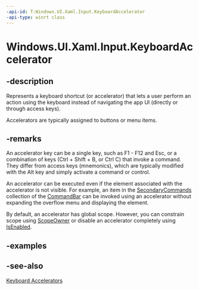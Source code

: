 ```yaml
---
-api-id: T:Windows.UI.Xaml.Input.KeyboardAccelerator
-api-type: winrt class
---
```


<!-- Class syntax.
public class KeyboardAccelerator : DependencyObject, DependencyObject
-->

# Windows.UI.Xaml.Input.KeyboardAccelerator

## -description

Represents a keyboard shortcut (or accelerator) that lets a user perform an action using the keyboard instead of navigating the app UI (directly or through access keys).

Accelerators are typically assigned to buttons or menu items.

## -remarks

An accelerator key can be a single key, such as F1 - F12 and Esc, or a combination of keys (Ctrl + Shift + B, or Ctrl C) that invoke a command. They differ from access keys (mnemonics), which are typically modified with the Alt key and simply activate a command or control.

An accelerator can be executed even if the element associated with the accelerator is not visible. For example, an item in the [SecondaryCommands](../windows.ui.xaml.controls/commandbar_secondarycommands.md) collection of the [CommandBar](../windows.ui.xaml.controls/commandbar.md) can be invoked using an accelerator without expanding the overflow menu and displaying the element.

By default, an accelerator has global scope. However, you can constrain scope using [ScopeOwner](keyboardaccelerator_scopeowner.md) or disable an accelerator completely using [IsEnabled](keyboardaccelerator_isenabled.md).

## -examples

## -see-also

[Keyboard Accelerators](https://docs.microsoft.com/windows/uwp/design/input/keyboard-accelerators)
